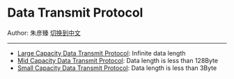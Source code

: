 # Data Transmit Protocol

Author: 朱彦臻
[切换到中文](https://github.com/ZhuYanzhen1/CDTP/blob/master/README_CN.md)

***

- [Large Capacity Data Transmit Protocol](https://github.com/ZhuYanzhen1/CDTP/blob/master/Large%20Capacity/README.md): Infinite data length
- [Mid Capacity Data Transmit Protocol](https://github.com/ZhuYanzhen1/CDTP/blob/master/Mid%20Capacity/README.md): Data length is less than 128Byte
- [Small Capacity Data Transmit Protocol](https://github.com/ZhuYanzhen1/CDTP/blob/master/Small%20Capacity/README.md): Data length is less than 3Byte